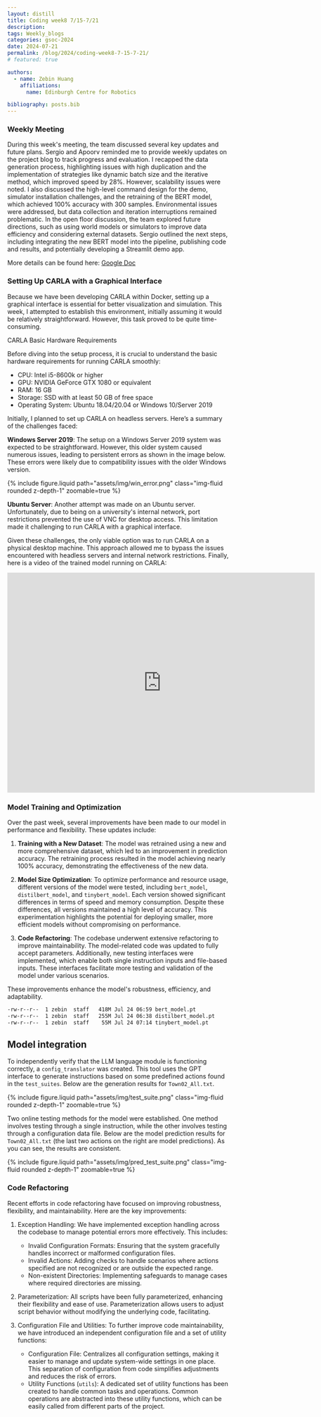 ```yaml
---
layout: distill
title: Coding week8 7/15-7/21
description:
tags: Weekly_blogs
categories: gsoc-2024
date: 2024-07-21
permalink: /blog/2024/coding-week8-7-15-7-21/
# featured: true

authors:
  - name: Zebin Huang
    affiliations:
      name: Edinburgh Centre for Robotics

bibliography: posts.bib
---
```


### Weekly Meeting

During this week's meeting, the team discussed several key updates and future plans. Sergio and Apoorv reminded me to provide weekly updates on the project blog to track progress and evaluation. I recapped the data generation process, highlighting issues with high duplication and the implementation of strategies like dynamic batch size and the iterative method, which improved speed by 28%. However, scalability issues were noted. I also discussed the high-level command design for the demo, simulator installation challenges, and the retraining of the BERT model, which achieved 100% accuracy with 300 samples. Environmental issues were addressed, but data collection and iteration interruptions remained problematic. In the open floor discussion, the team explored future directions, such as using world models or simulators to improve data efficiency and considering external datasets. Sergio outlined the next steps, including integrating the new BERT model into the pipeline, publishing code and results, and potentially developing a Streamlit demo app.

More details can be found here: [Google Doc](https://docs.google.com/document/d/1b2ZEU5Gt8gP2ae_YzNSJSd7RukUrsG_aDJFLnbvoQiM/edit)


### Setting Up CARLA with a Graphical Interface

Because we have been developing CARLA within Docker, setting up a graphical interface is essential for better visualization and simulation. This week, I attempted to establish this environment, initially assuming it would be relatively straightforward. However, this task proved to be quite time-consuming.

CARLA Basic Hardware Requirements

Before diving into the setup process, it is crucial to understand the basic hardware requirements for running CARLA smoothly:
- CPU: Intel i5-8600k or higher
- GPU: NVIDIA GeForce GTX 1080 or equivalent
- RAM: 16 GB
- Storage: SSD with at least 50 GB of free space
- Operating System: Ubuntu 18.04/20.04 or Windows 10/Server 2019

Initially, I planned to set up CARLA on headless servers. Here’s a summary of the challenges faced:

**Windows Server 2019**: The setup on a Windows Server 2019 system was expected to be straightforward. However, this older system caused numerous issues, leading to persistent errors as shown in the image below. These errors were likely due to compatibility issues with the older Windows version.

{% include figure.liquid path="assets/img/win_error.png" class="img-fluid rounded z-depth-1" zoomable=true %}

**Ubuntu Server**: Another attempt was made on an Ubuntu server. Unfortunately, due to being on a university's internal network, port restrictions prevented the use of VNC for desktop access. This limitation made it challenging to run CARLA with a graphical interface.

Given these challenges, the only viable option was to run CARLA on a physical desktop machine. This approach allowed me to bypass the issues encountered with headless servers and internal network restrictions. Finally, here is a video of the trained model running on CARLA:


<iframe width="700" height="500" src="https://www.youtube.com/embed/1FJVz80yBFQ" title="Carla_deployment_test" frameborder="0" allow="accelerometer; autoplay; clipboard-write; encrypted-media; gyroscope; picture-in-picture; web-share" referrerpolicy="strict-origin-when-cross-origin" allowfullscreen></iframe>

### Model Training and Optimization

Over the past week, several improvements have been made to our model in performance and flexibility. These updates include:

1. **Training with a New Dataset**:
   The model was retrained using a new and more comprehensive dataset, which led to an improvement in prediction accuracy. The retraining process resulted in the model achieving nearly 100% accuracy, demonstrating the effectiveness of the new data.

2. **Model Size Optimization**:
   To optimize performance and resource usage, different versions of the model were tested, including `bert_model`, `distilbert_model`, and `tinybert_model`. Each version showed significant differences in terms of speed and memory consumption. Despite these differences, all versions maintained a high level of accuracy. This experimentation highlights the potential for deploying smaller, more efficient models without compromising on performance.

3. **Code Refactoring**:
   The codebase underwent extensive refactoring to improve maintainability. The model-related code was updated to fully accept parameters. Additionally, new testing interfaces were implemented, which enable both single instruction inputs and file-based inputs. These interfaces facilitate more testing and validation of the model under various scenarios.

These improvements enhance the model's robustness, efficiency, and adaptability.

```bash
-rw-r--r--  1 zebin  staff   418M Jul 24 06:59 bert_model.pt
-rw-r--r--  1 zebin  staff   255M Jul 24 06:38 distilbert_model.pt
-rw-r--r--  1 zebin  staff    55M Jul 24 07:14 tinybert_model.pt
```

## Model integration

To independently verify that the LLM language module is functioning correctly, a `config_translator` was created. This tool uses the GPT interface to generate instructions based on some predefined actions found in the `test_suites`. Below are the generation results for `Town02_All.txt`.

{% include figure.liquid path="assets/img/test_suite.png" class="img-fluid rounded z-depth-1" zoomable=true %}

Two online testing methods for the model were established. One method involves testing through a single instruction, while the other involves testing through a configuration data file. Below are the model prediction results for `Town02_All.txt` (the last two actions on the right are model predictions). As you can see, the results are consistent.

{% include figure.liquid path="assets/img/pred_test_suite.png" class="img-fluid rounded z-depth-1" zoomable=true %}

### Code Refactoring

Recent efforts in code refactoring have focused on improving robustness, flexibility, and maintainability. Here are the key improvements:

1. Exception Handling:
   We have implemented exception handling across the codebase to manage potential errors more effectively. This includes:
   - Invalid Configuration Formats: Ensuring that the system gracefully handles incorrect or malformed configuration files.
   - Invalid Actions: Adding checks to handle scenarios where actions specified are not recognized or are outside the expected range.
   - Non-existent Directories: Implementing safeguards to manage cases where required directories are missing.

2. Parameterization:
   All scripts have been fully parameterized, enhancing their flexibility and ease of use. Parameterization allows users to adjust script behavior without modifying the underlying code, facilitating.

3. Configuration File and Utilities:
   To further improve code maintainability, we have introduced an independent configuration file and a set of utility functions:
   - Configuration File: Centralizes all configuration settings, making it easier to manage and update system-wide settings in one place. This separation of configuration from code simplifies adjustments and reduces the risk of errors.
   - Utility Functions (`utils`): A dedicated set of utility functions has been created to handle common tasks and operations. Common operations are abstracted into these utility functions, which can be easily called from different parts of the project.
